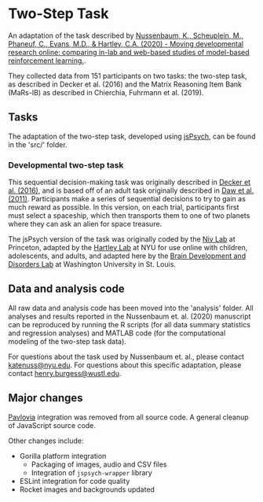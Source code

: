 # Two-Step Task

An adaptation of the task described by [Nussenbaum, K., Scheuplein, M., Phaneuf, C., Evans, M.D., & Hartley, C.A. (2020) - Moving developmental research online: comparing in-lab and web-based studies of model-based reinforcement learning.](https://online.ucpress.edu/collabra/article/6/1/17213/114338/Moving-Developmental-Research-Online-Comparing-In).

They collected data from 151 participants on two tasks: the two-step task, as described in Decker et al. (2016)
and the Matrix Reasoning Item Bank (MaRs-IB) as described in Chierchia, Fuhrmann et al. (2019).

## Tasks

The adaptation of the two-step task, developed using [jsPsych](https://www.jspsych.org/), can be found in the 'src/' folder.

### Developmental two-step task

This sequential decision-making task was originally described in [Decker et al. (2016)](https://journals.sagepub.com/doi/full/10.1177/0956797616639301?url_ver=Z39.88-2003&rfr_id=ori:rid:crossref.org&rfr_dat=cr_pub%20%200pubmed), and is based off of an adult task originally described in [Daw et al. (2011)](https://www.cell.com/neuron/fulltext/S0896-6273(11)00125-5?_returnURL=https%3A%2F%2Flinkinghub.elsevier.com%2Fretrieve%2Fpii%2FS0896627311001255%3Fshowall%3Dtrue).
Participants make a series of sequential decisions to try to gain as much reward as possible. In this version, on each trial, participants first must select a spaceship, which then transports them to one of two planets where they can ask an alien for space treasure.

The jsPsych version of the task was originally coded by the [Niv Lab](https://nivlab.princeton.edu/) at Princeton, adapted by the [Hartley Lab](https://www.hartleylab.org/) at NYU for use online with children, adolescents, and adults, and adapted here by the [Brain Development and Disorders Lab](https://sites.wustl.edu/richardslab) at Washington University in St. Louis.

## Data and analysis code

All raw data and analysis code has been moved into the 'analysis' folder. All analyses and results reported in the Nussenbaum et. al. (2020) manuscript can be reproduced by running the R scripts (for all data summary statistics and regression analyses) and MATLAB code (for the computational modeling of the two-step task data).

For questions about the task used by Nussenbaum et. al., please contact katenuss@nyu.edu. For questions about this specific adaptation, please contact henry.burgess@wustl.edu.

## Major changes

[Pavlovia](https://pavlovia.org/) integration was removed from all source code. A general cleanup of JavaScript source code.

Other changes include:

- Gorilla platform integration
  - Packaging of images, audio and CSV files
  - Integration of `jspsych-wrapper` library
- ESLint integration for code quality
- Rocket images and backgrounds updated
